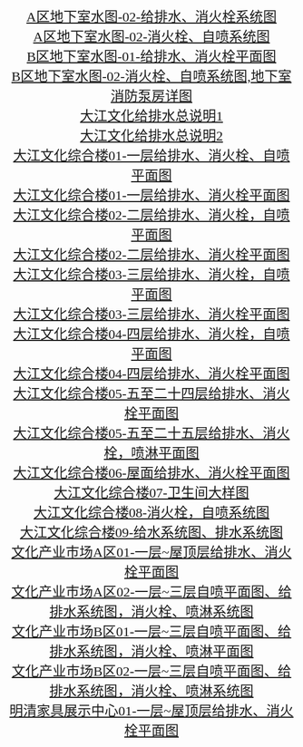 <center>
<font face="黑体" size="5" color="">
<br/><a href="http://202.102.26.253:8182/files/76/AQ-02.jpg">A区地下室水图-02-给排水、消火栓系统图</a>
<br/><a href="http://202.102.26.253:8182/files/76/AQ-02-01.jpg">A区地下室水图-02-消火栓、自喷系统图</a>
<br/><a href="http://202.102.26.253:8182/files/76/BQ-01.jpg">B区地下室水图-01-给排水、消火栓平面图</a>
<br/><a href="http://202.102.26.253:8182/files/76/BQ-02.jpg">B区地下室水图-02-消火栓、自喷系统图,地下室消防泵房详图</a>
<br/><a href="http://202.102.26.253:8182/files/76/DJ-Z-1.jpg">大江文化给排水总说明1</a>
<br/><a href="http://202.102.26.253:8182/files/76/DJ-Z-2.jpg">大江文化给排水总说明2</a>
<br/><a href="http://202.102.26.253:8182/files/76/DJZ-01-1.jpg">大江文化综合楼01-一层给排水、消火栓、自喷平面图</a>
<br/><a href="http://202.102.26.253:8182/files/76/DJZ-01-2.jpg">大江文化综合楼01-一层给排水、消火栓平面图</a>
<br/><a href="http://202.102.26.253:8182/files/76/DJZ-02-1.jpg">大江文化综合楼02-二层给排水、消火栓，自喷平面图</a>
<br/><a href="http://202.102.26.253:8182/files/76/DJZ-02-2.jpg">大江文化综合楼02-二层给排水、消火栓平面图</a>
<br/><a href="http://202.102.26.253:8182/files/76/DJZ-03-1.jpg">大江文化综合楼03-三层给排水、消火栓，自喷平面图</a>
<br/><a href="http://202.102.26.253:8182/files/76/DJZ-03-2.jpg">大江文化综合楼03-三层给排水、消火栓平面图</a>
<br/><a href="http://202.102.26.253:8182/files/76/DJZ-04-1.jpg">大江文化综合楼04-四层给排水、消火栓，自喷平面图</a>
<br/><a href="http://202.102.26.253:8182/files/76/DJZ-04-2.jpg">大江文化综合楼04-四层给排水、消火栓平面图</a>
<br/><a href="http://202.102.26.253:8182/files/76/DJZ-05-1.jpg">大江文化综合楼05-五至二十四层给排水、消火栓平面图</a>
<br/><a href="http://202.102.26.253:8182/files/76/DJZ-05-2.jpg">大江文化综合楼05-五至二十五层给排水、消火栓，喷淋平面图</a>
<br/><a href="http://202.102.26.253:8182/files/76/DJZ-06.jpg">大江文化综合楼06-屋面给排水、消火栓平面图</a>
<br/><a href="http://202.102.26.253:8182/files/76/DJZ-07.jpg">大江文化综合楼07-卫生间大样图</a>
<br/><a href="http://202.102.26.253:8182/files/76/DJZ-08.jpg">大江文化综合楼08-消火栓，自喷系统图</a>
<br/><a href="http://202.102.26.253:8182/files/76/DJZ-09.jpg">大江文化综合楼09-给水系统图、排水系统图</a>
<br/><a href="http://202.102.26.253:8182/files/76/WHCY-A-01.jpg">文化产业市场A区01-一层~屋顶层给排水、消火栓平面图</a>
<br/><a href="http://202.102.26.253:8182/files/76/WHCY-A-02.jpg">文化产业市场A区02-一层~三层自喷平面图、给排水系统图，消火栓、喷淋系统图</a>
<br/><a href="http://202.102.26.253:8182/files/76/WHCY-B-01.jpg">文化产业市场B区01-一层~三层自喷平面图、给排水系统图，消火栓、喷淋平面图</a>
<br/><a href="http://202.102.26.253:8182/files/76/WHCY-B-02.jpg">文化产业市场B区02-一层~三层自喷平面图、给排水系统图，消火栓、喷淋系统图</a>
<br/><a href="http://202.102.26.253:8182/files/76/MQJJ-01.jpg">明清家具展示中心01-一层~屋顶层给排水、消火栓平面图</a>
</font>
</center>
